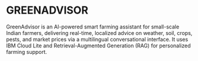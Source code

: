 # GREENADVISOR
GreenAdvisor is an AI-powered smart farming assistant for small-scale Indian farmers, delivering real-time, localized advice on weather, soil, crops, pests, and market prices via a multilingual conversational interface. It uses IBM Cloud Lite and Retrieval-Augmented Generation (RAG) for personalized farming support.

